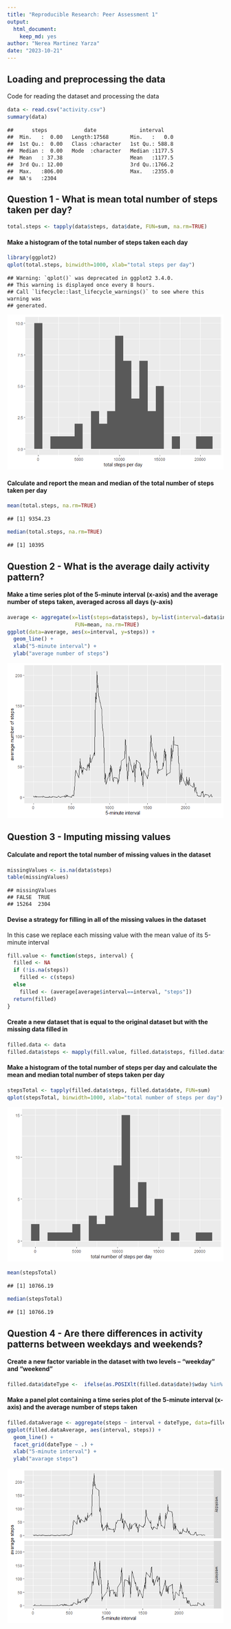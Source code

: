 ```yaml
---
title: "Reproducible Research: Peer Assessment 1"
output: 
  html_document: 
    keep_md: yes
author: "Nerea Martinez Yarza"
date: "2023-10-21"
---
```




## Loading and preprocessing the data

Code for reading the dataset and processing the data

```r
data <- read.csv("activity.csv")
summary(data)
```

```
##      steps            date              interval     
##  Min.   :  0.00   Length:17568       Min.   :   0.0  
##  1st Qu.:  0.00   Class :character   1st Qu.: 588.8  
##  Median :  0.00   Mode  :character   Median :1177.5  
##  Mean   : 37.38                      Mean   :1177.5  
##  3rd Qu.: 12.00                      3rd Qu.:1766.2  
##  Max.   :806.00                      Max.   :2355.0  
##  NA's   :2304
```
## Question 1 - What is mean total number of steps taken per day?

```r
total.steps <- tapply(data$steps, data$date, FUN=sum, na.rm=TRUE)
```

#### Make a histogram of the total number of steps taken each day

```r
library(ggplot2)
qplot(total.steps, binwidth=1000, xlab="total steps per day")
```

```
## Warning: `qplot()` was deprecated in ggplot2 3.4.0.
## This warning is displayed once every 8 hours.
## Call `lifecycle::last_lifecycle_warnings()` to see where this warning was
## generated.
```

![](PA1_template_files/figure-html/unnamed-chunk-2-1.png)<!-- -->

#### Calculate and report the mean and median of the total number of steps taken per day

```r
mean(total.steps, na.rm=TRUE)
```

```
## [1] 9354.23
```

```r
median(total.steps, na.rm=TRUE)
```

```
## [1] 10395
```

## Question 2 - What is the average daily activity pattern?
#### Make a time series plot of the 5-minute interval (x-axis) and the average number of steps taken, averaged across all days (y-axis)

```r
average <- aggregate(x=list(steps=data$steps), by=list(interval=data$interval),
                      FUN=mean, na.rm=TRUE)
ggplot(data=average, aes(x=interval, y=steps)) +
  geom_line() +
  xlab("5-minute interval") +
  ylab("average number of steps")
```

![](PA1_template_files/figure-html/unnamed-chunk-4-1.png)<!-- -->

## Question 3 - Imputing missing values
#### Calculate and report the total number of missing values in the dataset

```r
missingValues <- is.na(data$steps)
table(missingValues)
```

```
## missingValues
## FALSE  TRUE 
## 15264  2304
```

#### Devise a strategy for filling in all of the missing values in the dataset
In this case we replace each missing value with the mean value of its 5-minute interval

```r
fill.value <- function(steps, interval) {
  filled <- NA
  if (!is.na(steps))
    filled <- c(steps)
  else
    filled <- (average[average$interval==interval, "steps"])
  return(filled)
}
```

#### Create a new dataset that is equal to the original dataset but with the missing data filled in

```r
filled.data <- data
filled.data$steps <- mapply(fill.value, filled.data$steps, filled.data$interval)
```

#### Make a histogram of the total number of steps per day and calculate the mean and median total number of steps taken per day

```r
stepsTotal <- tapply(filled.data$steps, filled.data$date, FUN=sum)
qplot(stepsTotal, binwidth=1000, xlab="total number of steps per day")
```

![](PA1_template_files/figure-html/unnamed-chunk-8-1.png)<!-- -->

```r
mean(stepsTotal)
```

```
## [1] 10766.19
```

```r
median(stepsTotal)
```

```
## [1] 10766.19
```

## Question 4 - Are there differences in activity patterns between weekdays and weekends?
#### Create a new factor variable in the dataset with two levels – “weekday” and “weekend”

```r
filled.data$dateType <-  ifelse(as.POSIXlt(filled.data$date)$wday %in% c(0,6), 'weekend', 'weekday')
```

#### Make a panel plot containing a time series plot of the 5-minute interval (x-axis) and the average number of steps taken

```r
filled.dataAverage <- aggregate(steps ~ interval + dateType, data=filled.data, mean)
ggplot(filled.dataAverage, aes(interval, steps)) + 
  geom_line() + 
  facet_grid(dateType ~ .) +
  xlab("5-minute interval") + 
  ylab("avarage steps")
```

![](PA1_template_files/figure-html/unnamed-chunk-10-1.png)<!-- -->
